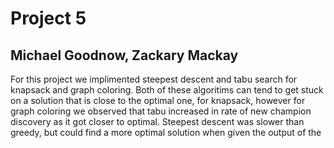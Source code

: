 # Project 5
## Michael Goodnow, Zackary Mackay

For this project we implimented steepest descent and tabu search for knapsack and graph coloring. Both of these algoritims can tend to get stuck on a solution that is close to the optimal one, for knapsack, however for graph coloring we observed that tabu increased in rate of new champion discovery as it got closer to optimal. Steepest descent was slower than greedy, but could find a more optimal solution when given the output of the  
